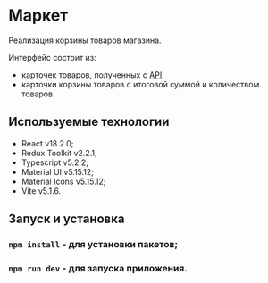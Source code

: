 # Маркет

Реализация корзины товаров магазина. 

Интерфейс состоит из: 

- карточек товаров, полученных с [API](https://fakestoreapi.com/products);
- карточки корзины товаров с итоговой суммой и количеством товаров.

## Используемые технологии

- React v18.2.0;
- Redux Toolkit v2.2.1;
- Typescript v5.2.2;
- Material UI v5.15.12;
- Material Icons v5.15.12;
- Vite v5.1.6.

## Запуск и установка

### `npm install` - для установки пакетов;

### `npm run dev` - для запуска приложения.